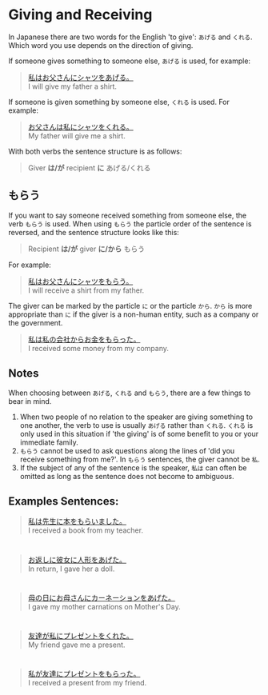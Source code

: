 # Giving and Receiving

In Japanese there are two words for the English 'to give': `あげる` and `くれる`. Which word you use depends on the direction of giving. 

If someone gives something to someone else, `あげる` is used, for example:

> [私はお父さんにシャツをあげる。]()  
> I will give my father a shirt.

If someone is given something by someone else, `くれる` is used. For example:

> [お父さんは私にシャツをくれる。]()  
> My father will give me a shirt.

With both verbs the sentence structure is as follows:

> Giver **は/が** recipient **に** あげる/くれる

## もらう
If you want to say someone received something from someone else, the verb `もらう` is used. When using `もらう` the particle order of the sentence is reversed, and the sentence structure looks like this:

> Recipient **は/が** giver **に/から** もらう

For example: 

> [私はお父さんにシャツをもらう。]()    
> I will receive a shirt from my father.

The giver can be marked by the particle `に` or the particle `から`. `から` is more appropriate than `に` if the giver is a non-human entity, such as a company or the government. 

> [私は私の会社からお金をもらった。]()   
> I received some money from my company.

## Notes
When choosing between `あげる`, `くれる` and `もらう`, there are a few things to bear in mind.

1. When two people of no relation to the speaker are giving something to one another, the verb to use is usually `あげる` rather than `くれる`. `くれる` is only used in this situation if 'the giving' is of some benefit to you or your immediate family. 
2. `もらう` cannot be used to ask questions along the lines of 'did you receive something from me?'. In `もらう` sentences, the giver cannot be `私`.
3. If the subject of any of the sentence is the speaker, `私は` can often be omitted as long as the sentence does not become to ambiguous. 

## Examples Sentences:

> [私は先生に本をもらいました。]()    
> I received a book from my teacher.

#

> [お返しに彼女に人形をあげた。]()  
> In return, I gave her a doll.

#

> [母の日にお母さんにカーネーションをあげた。]()  
> I gave my mother carnations on Mother's Day.

#

> [友達が私にプレゼントをくれた。]()  
> My friend gave me a present.

#

> [私が友達にプレゼントをもらった。]()   
> I received a present from my friend.


